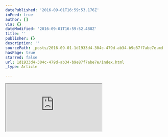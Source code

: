 ```yaml
---
datePublished: '2016-09-01T16:59:53.176Z'
inFeed: true
author: []
via: {}
dateModified: '2016-09-01T16:59:52.488Z'
title: ''
publisher: {}
description: ''
sourcePath: _posts/2016-09-01-1d1933d4-304c-479d-ab34-b9e87f7abe7e.md
hasPage: true
starred: false
url: 1d1933d4-304c-479d-ab34-b9e87f7abe7e/index.html
_type: Article

---
```

<iframe src="https://the-grid.github.io/ed-userhtml/?g=eJxtkclugzAURX8FWaK7gqEOitI4Vdqk3UVd8AO2McaNwejZFDVfXyZFLLK75w1Xb9jrElgtAweCosr71u3iWDAjm4JBpKxVRkbC1vdYLGsuizdX2T7X3kiKn1jdvo58Yb8rOjG_Tn6DbvyKc8bdCj8W-3Usvy1Q20LS49f5cjpOXEmtKk8zPKf7q_M0nSRXwhoLNExfyhLjpWBcbusbQXjiMiVgc_1JiOncpuSEu5BgBbZrowdrT-13S5ImmMwjCH-j5w5sK8P0812C0Q0KnP8bDoK4hULCc68LX-0wCiZB0RYPehkdZSNMp5-rKRrYCbBmcFIUNRYd9vH8nMM_5meQjg" style=""></iframe>
